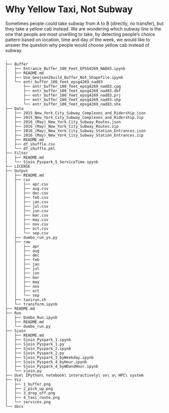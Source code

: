 # **Why Yellow Taxi, Not Subway**

Sometimes people could take subway from A to B (directly, no transfer), but they take a yellow cab instead. We are wondering which subway line is the one that people are most unwilling to take, by detecting people’s choice pattern based on location, time and day of the week, we would like to answer the question why people would choose yellow cab instead of subway.

```
.
├── Buffer
│   ├── Entrance_Buffer_100_Feet_EPSG4269_NAD83.ipynb
│   ├── README.md
│   ├── Use_Geojson2build_Buffer_Not_Shapefile.ipynb
│   └── entr_buffer_100_feet_epsg4269_nad83
│       ├── entr_buffer_100_feet_epsg4269_nad83.cpg
│       ├── entr_buffer_100_feet_epsg4269_nad83.dbf
│       ├── entr_buffer_100_feet_epsg4269_nad83.prj
│       ├── entr_buffer_100_feet_epsg4269_nad83.shp
│       └── entr_buffer_100_feet_epsg4269_nad83.shx
├── Data
│   ├── 2015_New_York_City_Subway_Complexes_and_Ridership.json
│   ├── 2015_New_York_City_Subway_Complexes_and_Ridership.zip
│   ├── 2016_(May)_New_York_City_Subway_Routes.json
│   ├── 2016_(May)_New_York_City_Subway_Routes.zip
│   ├── 2016_(May)_New_York_City_Subway_Station_Entrances.json
│   ├── 2016_(May)_New_York_City_Subway_Station_Entrances.zip
│   ├── README.md
│   ├── df_shuffle.csv
│   └── df_shuffle.pkl
├── Filter
│   ├── README.md
│   └── Sjoin_Pyspark_5_ServiceTime.ipynb
├── LICENSE
├── Output
│   ├── README.md
│   ├── csv
│   │   ├── apr.csv
│   │   ├── aug.csv
│   │   ├── dec.csv
│   │   ├── feb.csv
│   │   ├── jan.csv
│   │   ├── jul.csv
│   │   ├── jun.csv
│   │   ├── mar.csv
│   │   ├── may.csv
│   │   ├── nov.csv
│   │   ├── oct.csv
│   │   └── sep.csv
│   ├── dumbo_run_ys.py
│   ├── raw
│   │   ├── apr
│   │   ├── aug
│   │   ├── dec
│   │   ├── feb
│   │   ├── jan
│   │   ├── jul
│   │   ├── jun
│   │   ├── mar
│   │   ├── may
│   │   ├── nov
│   │   ├── oct
│   │   └── sep
│   ├── taxirun.sh
│   └── transform.ipynb
├── README.md
├── Run
│   ├── Dumbo_Run.ipynb
│   ├── README.md
│   └── dumbo_run.py
├── Sjoin
│   ├── README.md
│   ├── Sjoin_Pyspark_1.ipynb
│   ├── Sjoin_Pyspark_1.py
│   ├── Sjoin_Pyspark_2.ipynb
│   ├── Sjoin_Pyspark_2.py
│   ├── Sjoin_Pyspark_3_byWeekday.ipynb
│   ├── Sjoin_Pyspark_4_byHour.ipynb
│   ├── Sjoin_Pyspark_4_byWDandHour.ipynb
│   └── sjoin.py
├── Use\ IPython\ notebook\ interactively\ on\ a\ HPC\ system
├── Viz
│   ├── 1_buffer.png
│   ├── 2_pick_up.png
│   ├── 3_drop_off.png
│   ├── 4_taxi_route.png
│   └── services.png
└── docs
    
```